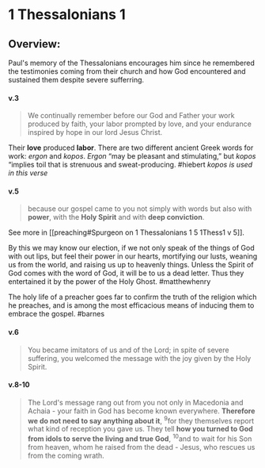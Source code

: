 # 1 Thessalonians 1

## Overview:
Paul's memory of the Thessalonians encourages him since he remembered the testimonies coming from their church and how God encountered and sustained them despite severe sufferring.

#### v.3
>We continually remember before our God and Father your work produced by faith, your labor prompted by love, and your endurance inspired by hope in our lord Jesus Christ.

Their **love** produced **labor**. There are two different ancient Greek words for work: _ergon_ and _kopos_. _Ergon_ “may be pleasant and stimulating,” but _kopos_ “implies toil that is strenuous and sweat-producing.
#hiebert *kopos is used in this verse*


#### v.5
> because our gospel came to you not simply with words but also with **power**, with the **Holy Spirit** and with **deep conviction**.

See more in [[preaching#Spurgeon on 1 Thessalonians 1 5 1Thess1 v 5]].

By this we may know our election, if we not only speak of the things of God with out lips, but feel their power in our hearts, mortifying our lusts, weaning us from the world, and raising us up to heavenly things. Unless the Spirit of God comes with the word of God, it will be to us a dead letter. Thus they entertained it by the power of the Holy Ghost.
#matthewhenry 

The holy life of a preacher goes far to confirm the truth of the religion which he preaches, and is among the most efficacious means of inducing them to embrace the gospel.
#barnes 

#### v.6
>You became imitators of us and of the Lord; in spite of severe suffering, you welcomed the message with the joy given by the Holy Spirit.



#### v.8-10
>The Lord's message rang out from you not only in Macedonia and Achaia - your faith in God has become known everywhere. **Therefore we do not need to say anything about it**, <sup>9</sup>for they themselves report what kind of reception you gave us. They tell **how you turned to God from idols to serve the living and true God**, <sup>10</sup>and to wait for his Son from heaven, whom he raised from the dead - Jesus, who rescues us from the coming wrath.



